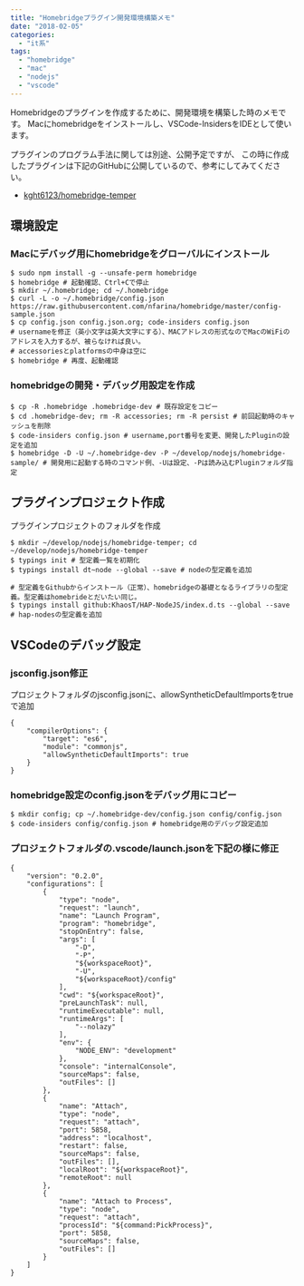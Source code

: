 ```yaml
---
title: "Homebridgeプラグイン開発環境構築メモ"
date: "2018-02-05"
categories: 
  - "it系"
tags: 
  - "homebridge"
  - "mac"
  - "nodejs"
  - "vscode"
---
```


Homebridgeのプラグインを作成するために、開発環境を構築した時のメモです。 Macにhomebridgeをインストールし、VSCode-InsidersをIDEとして使います。

プラグインのプログラム手法に関しては別途、公開予定ですが、 この時に作成したプラグインは下記のGitHubに公開しているので、参考にしてみてください。

- [kght6123/homebridge-temper](https://github.com/kght6123/homebridge-temper)

## 環境設定

### Macにデバッグ用にhomebridgeをグローバルにインストール

```
$ sudo npm install -g --unsafe-perm homebridge
$ homebridge # 起動確認、Ctrl+Cで停止
$ mkdir ~/.homebridge; cd ~/.homebridge
$ curl -L -o ~/.homebridge/config.json https://raw.githubusercontent.com/nfarina/homebridge/master/config-sample.json
$ cp config.json config.json.org; code-insiders config.json
# usernameを修正（英小文字は英大文字にする）、MACアドレスの形式なのでMacのWiFiのアドレスを入力するが、被らなければ良い。
# accessoriesとplatformsの中身は空に
$ homebridge # 再度、起動確認
```

### homebridgeの開発・デバッグ用設定を作成

```
$ cp -R .homebridge .homebridge-dev # 既存設定をコピー
$ cd .homebridge-dev; rm -R accessories; rm -R persist # 前回起動時のキャッシュを削除
$ code-insiders config.json # username,port番号を変更、開発したPluginの設定を追加
$ homebridge -D -U ~/.homebridge-dev -P ~/develop/nodejs/homebridge-sample/ # 開発用に起動する時のコマンド例、-Uは設定、-Pは読み込むPluginフォルダ指定
```

## プラグインプロジェクト作成

プラグインプロジェクトのフォルダを作成

```
$ mkdir ~/develop/nodejs/homebridge-temper; cd ~/develop/nodejs/homebridge-temper
$ typings init # 型定義一覧を初期化
$ typings install dt~node --global --save # nodeの型定義を追加

# 型定義をGithubからインストール（正常）、homebridgeの基礎となるライブラリの型定義。型定義はhomebrideとだいたい同じ。
$ typings install github:KhaosT/HAP-NodeJS/index.d.ts --global --save # hap-nodesの型定義を追加

```

## VSCodeのデバッグ設定

### jsconfig.json修正

プロジェクトフォルダのjsconfig.jsonに、allowSyntheticDefaultImportsをtrueで追加

```
{
    "compilerOptions": {
        "target": "es6",
        "module": "commonjs",
        "allowSyntheticDefaultImports": true
    }
}
```

### homebridge設定のconfig.jsonをデバッグ用にコピー

```
$ mkdir config; cp ~/.homebridge-dev/config.json config/config.json
$ code-insiders config/config.json # homebridge用のデバッグ設定追加
```

### プロジェクトフォルダの.vscode/launch.jsonを下記の様に修正

```
{
    "version": "0.2.0",
    "configurations": [
        {
            "type": "node",
            "request": "launch",
            "name": "Launch Program",
            "program": "homebridge",
            "stopOnEntry": false,
            "args": [
                "-D",
                "-P",
                "${workspaceRoot}",
                "-U",
                "${workspaceRoot}/config"
            ],
            "cwd": "${workspaceRoot}",
            "preLaunchTask": null,
            "runtimeExecutable": null,
            "runtimeArgs": [
                "--nolazy"
            ],
            "env": {
                "NODE_ENV": "development"
            },
            "console": "internalConsole",
            "sourceMaps": false,
            "outFiles": []
        },
        {
            "name": "Attach",
            "type": "node",
            "request": "attach",
            "port": 5858,
            "address": "localhost",
            "restart": false,
            "sourceMaps": false,
            "outFiles": [],
            "localRoot": "${workspaceRoot}",
            "remoteRoot": null
        },
        {
            "name": "Attach to Process",
            "type": "node",
            "request": "attach",
            "processId": "${command:PickProcess}",
            "port": 5858,
            "sourceMaps": false,
            "outFiles": []
        }
    ]
}
```
